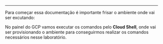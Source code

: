 ----------

Para começar essa documentação é importante frisar o ambiente onde vai ser excutando: 

No painel do GCP vamos executar os comandos pelo **Cloud Shell**, onde vai ser provisionando o ambiente para conseguirmos realizar os comandos necessários nesse laboratório. 

